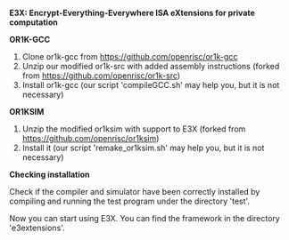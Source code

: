 **E3X: Encrypt-Everything-Everywhere ISA eXtensions for private computation**

**OR1K-GCC**

1. Clone or1k-gcc from https://github.com/openrisc/or1k-gcc
2. Unzip our modified or1k-src with added assembly instructions (forked from https://github.com/openrisc/or1k-src)
3. Install or1k-gcc (our script 'compileGCC.sh' may help you, but it is not necessary)

**OR1KSIM**

1. Unzip the modified or1ksim with support to E3X (forked from https://github.com/openrisc/or1ksim)
2. Install it (our script 'remake_or1ksim.sh' may help you, but it is not necessary)

**Checking installation**

Check if the compiler and simulator have been correctly installed by compiling and running the test program under the directory 'test'.

Now you can start using E3X. You can find the framework in the directory 'e3extensions'.
